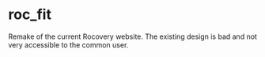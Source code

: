 # roc_fit
Remake of the current Rocovery website. The existing design is bad and not very accessible to the common user.
